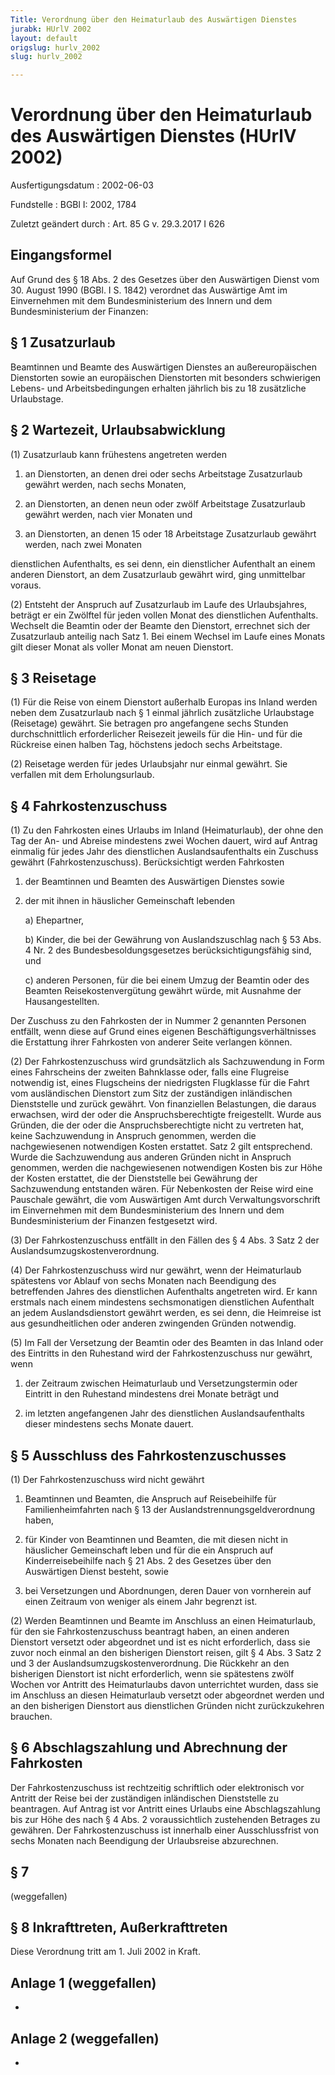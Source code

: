 ```yaml
---
Title: Verordnung über den Heimaturlaub des Auswärtigen Dienstes
jurabk: HUrlV 2002
layout: default
origslug: hurlv_2002
slug: hurlv_2002

---
```


# Verordnung über den Heimaturlaub des Auswärtigen Dienstes (HUrlV 2002)

Ausfertigungsdatum
:   2002-06-03

Fundstelle
:   BGBl I: 2002, 1784

Zuletzt geändert durch
:   Art. 85 G v. 29.3.2017 I 626


## Eingangsformel

Auf Grund des § 18 Abs. 2 des Gesetzes über den Auswärtigen Dienst vom
30\. August 1990 (BGBl. I S. 1842) verordnet das Auswärtige Amt im
Einvernehmen mit dem Bundesministerium des Innern und dem
Bundesministerium der Finanzen:


## § 1 Zusatzurlaub

Beamtinnen und Beamte des Auswärtigen Dienstes an außereuropäischen
Dienstorten sowie an europäischen Dienstorten mit besonders
schwierigen Lebens- und Arbeitsbedingungen erhalten jährlich bis zu 18
zusätzliche Urlaubstage.


## § 2 Wartezeit, Urlaubsabwicklung

(1) Zusatzurlaub kann frühestens angetreten werden

1.  an Dienstorten, an denen drei oder sechs Arbeitstage Zusatzurlaub
    gewährt werden, nach sechs Monaten,


2.  an Dienstorten, an denen neun oder zwölf Arbeitstage Zusatzurlaub
    gewährt werden, nach vier Monaten und


3.  an Dienstorten, an denen 15 oder 18 Arbeitstage Zusatzurlaub gewährt
    werden, nach zwei Monaten



dienstlichen Aufenthalts, es sei denn, ein dienstlicher Aufenthalt an
einem anderen Dienstort, an dem Zusatzurlaub gewährt wird, ging
unmittelbar voraus.

(2) Entsteht der Anspruch auf Zusatzurlaub im Laufe des Urlaubsjahres,
beträgt er ein Zwölftel für jeden vollen Monat des dienstlichen
Aufenthalts. Wechselt die Beamtin oder der Beamte den Dienstort,
errechnet sich der Zusatzurlaub anteilig nach Satz 1. Bei einem
Wechsel im Laufe eines Monats gilt dieser Monat als voller Monat am
neuen Dienstort.


## § 3 Reisetage

(1) Für die Reise von einem Dienstort außerhalb Europas ins Inland
werden neben dem Zusatzurlaub nach § 1 einmal jährlich zusätzliche
Urlaubstage (Reisetage) gewährt. Sie betragen pro angefangene sechs
Stunden durchschnittlich erforderlicher Reisezeit jeweils für die Hin-
und für die Rückreise einen halben Tag, höchstens jedoch sechs
Arbeitstage.

(2) Reisetage werden für jedes Urlaubsjahr nur einmal gewährt. Sie
verfallen mit dem Erholungsurlaub.


## § 4 Fahrkostenzuschuss

(1) Zu den Fahrkosten eines Urlaubs im Inland (Heimaturlaub), der ohne
den Tag der An- und Abreise mindestens zwei Wochen dauert, wird auf
Antrag einmalig für jedes Jahr des dienstlichen Auslandsaufenthalts
ein Zuschuss gewährt (Fahrkostenzuschuss). Berücksichtigt werden
Fahrkosten

1.  der Beamtinnen und Beamten des Auswärtigen Dienstes sowie


2.  der mit ihnen in häuslicher Gemeinschaft lebenden

    a)  Ehepartner,


    b)  Kinder, die bei der Gewährung von Auslandszuschlag nach § 53 Abs. 4
        Nr. 2 des Bundesbesoldungsgesetzes berücksichtigungsfähig sind, und


    c)  anderen Personen, für die bei einem Umzug der Beamtin oder des Beamten
        Reisekostenvergütung gewährt würde, mit Ausnahme der Hausangestellten.






Der Zuschuss zu den Fahrkosten der in Nummer 2 genannten Personen
entfällt, wenn diese auf Grund eines eigenen
Beschäftigungsverhältnisses die Erstattung ihrer Fahrkosten von
anderer Seite verlangen können.

(2) Der Fahrkostenzuschuss wird grundsätzlich als Sachzuwendung in
Form eines Fahrscheins der zweiten Bahnklasse oder, falls eine
Flugreise notwendig ist, eines Flugscheins der niedrigsten Flugklasse
für die Fahrt vom ausländischen Dienstort zum Sitz der zuständigen
inländischen Dienststelle und zurück gewährt. Von finanziellen
Belastungen, die daraus erwachsen, wird der oder die
Anspruchsberechtigte freigestellt. Wurde aus Gründen, die der oder die
Anspruchsberechtigte nicht zu vertreten hat, keine Sachzuwendung in
Anspruch genommen, werden die nachgewiesenen notwendigen Kosten
erstattet. Satz 2 gilt entsprechend. Wurde die Sachzuwendung aus
anderen Gründen nicht in Anspruch genommen, werden die nachgewiesenen
notwendigen Kosten bis zur Höhe der Kosten erstattet, die der
Dienststelle bei Gewährung der Sachzuwendung entstanden wären. Für
Nebenkosten der Reise wird eine Pauschale gewährt, die vom Auswärtigen
Amt durch Verwaltungsvorschrift im Einvernehmen mit dem
Bundesministerium des Innern und dem Bundesministerium der Finanzen
festgesetzt wird.

(3) Der Fahrkostenzuschuss entfällt in den Fällen des § 4 Abs. 3 Satz
2 der Auslandsumzugskostenverordnung.

(4) Der Fahrkostenzuschuss wird nur gewährt, wenn der Heimaturlaub
spätestens vor Ablauf von sechs Monaten nach Beendigung des
betreffenden Jahres des dienstlichen Aufenthalts angetreten wird. Er
kann erstmals nach einem mindestens sechsmonatigen dienstlichen
Aufenthalt an jedem Auslandsdienstort gewährt werden, es sei denn, die
Heimreise ist aus gesundheitlichen oder anderen zwingenden Gründen
notwendig.

(5) Im Fall der Versetzung der Beamtin oder des Beamten in das Inland
oder des Eintritts in den Ruhestand wird der Fahrkostenzuschuss nur
gewährt, wenn

1.  der Zeitraum zwischen Heimaturlaub und Versetzungstermin oder Eintritt
    in den Ruhestand mindestens drei Monate beträgt und


2.  im letzten angefangenen Jahr des dienstlichen Auslandsaufenthalts
    dieser mindestens sechs Monate dauert.





## § 5 Ausschluss des Fahrkostenzuschusses

(1) Der Fahrkostenzuschuss wird nicht gewährt

1.  Beamtinnen und Beamten, die Anspruch auf Reisebeihilfe für
    Familienheimfahrten nach § 13 der Auslandstrennungsgeldverordnung
    haben,


2.  für Kinder von Beamtinnen und Beamten, die mit diesen nicht in
    häuslicher Gemeinschaft leben und für die ein Anspruch auf
    Kinderreisebeihilfe nach § 21 Abs. 2 des Gesetzes über den Auswärtigen
    Dienst besteht, sowie


3.  bei Versetzungen und Abordnungen, deren Dauer von vornherein auf einen
    Zeitraum von weniger als einem Jahr begrenzt ist.




(2) Werden Beamtinnen und Beamte im Anschluss an einen Heimaturlaub,
für den sie Fahrkostenzuschuss beantragt haben, an einen anderen
Dienstort versetzt oder abgeordnet und ist es nicht erforderlich, dass
sie zuvor noch einmal an den bisherigen Dienstort reisen, gilt § 4
Abs. 3 Satz 2 und 3 der Auslandsumzugskostenverordnung. Die Rückkehr
an den bisherigen Dienstort ist nicht erforderlich, wenn sie
spätestens zwölf Wochen vor Antritt des Heimaturlaubs davon
unterrichtet wurden, dass sie im Anschluss an diesen Heimaturlaub
versetzt oder abgeordnet werden und an den bisherigen Dienstort aus
dienstlichen Gründen nicht zurückzukehren brauchen.


## § 6 Abschlagszahlung und Abrechnung der Fahrkosten

Der Fahrkostenzuschuss ist rechtzeitig schriftlich oder elektronisch
vor Antritt der Reise bei der zuständigen inländischen Dienststelle zu
beantragen. Auf Antrag ist vor Antritt eines Urlaubs eine
Abschlagszahlung bis zur Höhe des nach § 4 Abs. 2 voraussichtlich
zustehenden Betrages zu gewähren. Der Fahrkostenzuschuss ist innerhalb
einer Ausschlussfrist von sechs Monaten nach Beendigung der
Urlaubsreise abzurechnen.


## § 7

(weggefallen)


## § 8 Inkrafttreten, Außerkrafttreten

Diese Verordnung tritt am 1. Juli 2002 in Kraft.


## Anlage 1 (weggefallen)

-


## Anlage 2 (weggefallen)

-

